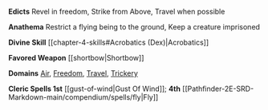 **Edicts** Revel in freedom, Strike from Above, Travel when possible

**Anathema** Restrict a flying being to the ground, Keep a creature imprisoned

**Divine Skill** [[chapter-4-skills#Acrobatics (Dex)|Acrobatics]]

**Favored Weapon** [[shortbow|Shortbow]]

**Domains** [Air](https://2e.aonprd.com/Domains.aspx?ID=2), [Freedom](https://2e.aonprd.com/Domains.aspx?ID=14), [Travel](https://2e.aonprd.com/Domains.aspx?ID=30), [Trickery](https://2e.aonprd.com/Domains.aspx?ID=31)

**Cleric Spells 1st** [[gust-of-wind|Gust Of Wind]]; **4th** [[Pathfinder-2E-SRD-Markdown-main/compendium/spells/fly|Fly]]
